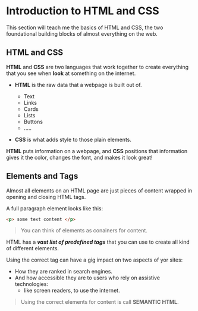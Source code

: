 # Introduction to HTML and CSS

This section will teach me the basics of HTML and CSS, the two foundational building blocks of almost everything on the web.

## HTML and CSS

**HTML** and **CSS** are two languages that work together to create everything that you see when **look** at something on the internet.

- **HTML** is the raw data that a webpage is built out of.
    - Text
    - Links
    - Cards
    - Lists
    - Buttons
    - .....

- **CSS** is what adds style to those plain elements.

**HTML** puts information on a webpage, and **CSS** positions that information gives it the color, changes the font, and makes it look great!

## Elements and Tags

Almost all elements on an HTML page are just pieces of content wrapped in opening and closing HTML tags.

A full paragraph element looks like this:

```html
<p> some text content </p>
```

> You can think of elements as conainers for content.

HTML has a ***vast list of predefined tags*** that you can use to create all kind of different elements.

Using the correct tag can have a gig impact on two aspects of yor sites:
- How they are ranked in search engines.
- And how accessible they are to users who rely on assistive technologies:
    - like screen readers, to use the internet.

> Using the correct elements for content is call **SEMANTIC HTML**.

 